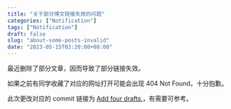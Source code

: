 ```yaml
---
title: "关于部分博文链接失效的问题"
categories: ["Notification"]
tags: ["Notification"]
draft: false
slug: "about-some-posts-invalid"
date: "2023-05-15T02:20:00+08:00"
---
```


最近删除了部分文章，因而导致了部分链接失效。

如果之前有同学收藏了对应的网址打开可能会出现 404 Not Found，十分抱歉。

此次更改对应的 commit 链接为 [Add four drafts.](https://github.com/zzsqwq/zzsqwq.github.io/commit/b494d5adcfd4eae39552ed8982ba27a0a8cbc29f)，有需要可参考。
